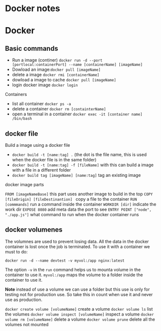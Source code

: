 # Docker notes
# Docker
## Basic commands
* Run a image (continer) `docker run -d --port [portlocal:containerPort] --name [containerName] [imageName]`
* Dowload an image:`docker pull [imageName]`
* delete a image `docker rmi [containerName]`
* dowload a image to cache `docker pull [imageName]`
* login docker image `docker login`

Containers
* list all container `docker ps -a`
* delete a container `docker rm [containterName]`
* open a terminal in a container `docker exec -it [container name] /bin/bash`

## docker file

Build a image using a docker file

* `docker build -t [name:tag] .` (the dot is the file name, this is used when the docker file is in the same folder)
* `docker build -t [name:tag] -f [fileName]` with this can build a image with a file in a different folder
* `docker build tag [imageName] [name:tag]` tag an existing image

docker image parts

`FROM [imageNameBase]` this part uses another image to build in the top
`COPY [fileOrigin] [fileDestinantion] ` copy a file to the container
`RUN [commmands]` run a command inside the container
`WORKDIR [dir]` indicate the work dir
`EXPOSE 8080`  add meta data the port to see
`ENTRY POINT ["node", "./app.js"]` what command to run when the docker container runs

## docker volumenes

The volumnes are used to prevent losing data. All the data in the docker container is lost once the job is terminated. To use it with a container we must to do:

```
docker run -d --name devtest -v myvol:/app nginx:latest
```

The option `-v` in the `run` command helps us to mounta volume in the container to use it.
`myvol:/app` maps the volume to a folder inside the container to use it.

**Note** instead of use a volume we can use a folder but this use is only for testing not for production use. So take this in count when use it and never use as production.

`docker create volume [volumeName]` create a volume
`docker volume ls` list the volumes
`docker volume inspect [volumeName]` inspect a volume
`docker volume rm [volumeName]` delete a volume
`docker volume prune` delete all the volumes not mounted 



